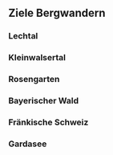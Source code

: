 ## Ziele Bergwandern

### Lechtal

### Kleinwalsertal

### Rosengarten

### Bayerischer Wald

### Fränkische Schweiz

### Gardasee